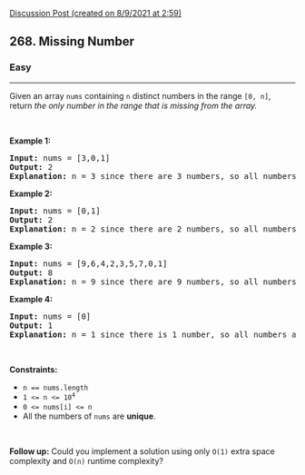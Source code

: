[Discussion Post (created on 8/9/2021 at 2:59)](https://leetcode.com/problems/missing-number/discuss/1509363/C%2B%2B-Very-Basic-Approach)  
<h2>268. Missing Number</h2><h3>Easy</h3><hr><div><p>Given an array <code>nums</code> containing <code>n</code> distinct numbers in the range <code>[0, n]</code>, return <em>the only number in the range that is missing from the array.</em></p>

<p>&nbsp;</p>
<p><strong>Example 1:</strong></p>

<pre><strong>Input:</strong> nums = [3,0,1]
<strong>Output:</strong> 2
<b>Explanation</b><strong>:</strong> n = 3 since there are 3 numbers, so all numbers are in the range [0,3]. 2 is the missing number in the range since it does not appear in nums.
</pre>

<p><strong>Example 2:</strong></p>

<pre><strong>Input:</strong> nums = [0,1]
<strong>Output:</strong> 2
<b>Explanation</b><strong>:</strong> n = 2 since there are 2 numbers, so all numbers are in the range [0,2]. 2 is the missing number in the range since it does not appear in nums.
</pre>

<p><strong>Example 3:</strong></p>

<pre><strong>Input:</strong> nums = [9,6,4,2,3,5,7,0,1]
<strong>Output:</strong> 8
<b>Explanation</b><strong>:</strong> n = 9 since there are 9 numbers, so all numbers are in the range [0,9]. 8 is the missing number in the range since it does not appear in nums.
</pre>

<p><strong>Example 4:</strong></p>

<pre><strong>Input:</strong> nums = [0]
<strong>Output:</strong> 1
<b>Explanation</b><strong>:</strong> n = 1 since there is 1 number, so all numbers are in the range [0,1]. 1 is the missing number in the range since it does not appear in nums.
</pre>

<p>&nbsp;</p>
<p><strong>Constraints:</strong></p>

<ul>
	<li><code>n == nums.length</code></li>
	<li><code>1 &lt;= n &lt;= 10<sup>4</sup></code></li>
	<li><code>0 &lt;= nums[i] &lt;= n</code></li>
	<li>All the numbers of <code>nums</code> are <strong>unique</strong>.</li>
</ul>

<p>&nbsp;</p>
<p><strong>Follow up:</strong> Could you implement a solution using only <code>O(1)</code> extra space complexity and <code>O(n)</code> runtime complexity?</p>
</div>